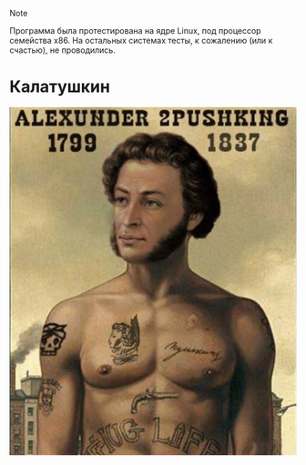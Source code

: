 > [!NOTE]
> Программа была протестирована на ядре Linux, под процессор семейства x86. На остальных системах тесты, к сожалению (или к счастью), не проводились.

# Калатушкин

<img src="https://github.com/demagogen/kalatushkin/blob/main/pushkin_kachok.jpg" width="1000">
